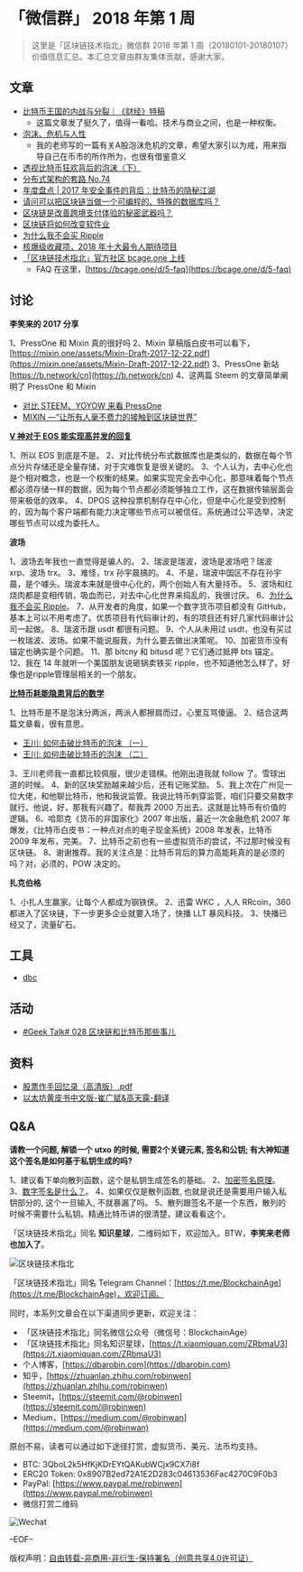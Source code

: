 # 「微信群」 2018 年第 1 周

> 这里是「区块链技术指北」微信群 2018 年第 1 周（20180101-20180107）价值信息汇总。本汇总文章由群友集体贡献，感谢大家。

## 文章

* [比特币王国的内战与分裂｜《财经》特稿](https://mp.weixin.qq.com/s/NDQjhfzZDPZ8AolnpW-QAA)
    - 这篇文章发了挺久了，值得一看哈。技术与商业之间，也是一种权衡。
* [泡沫、危机与人性](https://mp.weixin.qq.com/s/F7NX4wSKvDZ4DjwnM0gTwQ)
    - 我的老师写的一篇有关A股泡沫危机的文章，希望大家引以为戒，用来指导自己在币市的所作所为，也很有借鉴意义
* [透视比特币狂欢背后的泡沫（下）](https://mp.weixin.qq.com/s/MLmfQpoLNctD_nvavMf9Tw)
* [分布式架构的套路 No.74](https://mp.weixin.qq.com/s/vJJWpIZ-bTzVl9E3wPLlEw)
* [年度盘点 | 2017 年安全事件的背后：比特币的隐秘江湖](http://www.freebuf.com/news/158454.html)
* [请问可以把区块链当做一个可编程的、特殊的数据库吗？](https://www.bitask.org/question/541)
* [区块链是改善跨境支付体验的秘密武器吗？](http://mp.weixin.qq.com/s/Jp9ZnnSEUHk16y95yHg0Pg)
* [区块链将如何改变软件业](http://blog.eosdata.io/index.php/2017/12/28/qu-kuai-lian-jiang-ru-he-gai-bian-ruan-jian-ye/)
* [为什么我不会买 Ripple](http://mp.weixin.qq.com/s/QNIAl4cIa2XkITwg_bXt-A)
* [核爆级收藏项，2018 年十大最令人期待项目](https://mp.weixin.qq.com/s/fe0JJ3a92b5Jvd1S1ergTA)
* [「区块链技术指北」官方社区 bcage.one 上线](https://mp.weixin.qq.com/s/OUW4K5C4C1IN0Pld5UScdw)
    - FAQ 在这里，[https://bcage.one/d/5-faq](https://bcage.one/d/5-faq)

## 讨论

**李笑来的 2017 分享**

1、PressOne 和 Mixin 真的很好吗
2、Mixin 草稿版白皮书可以看下，[https://mixin.one/assets/Mixin-Draft-2017-12-22.pdf](https://mixin.one/assets/Mixin-Draft-2017-12-22.pdf)
3、PressOne 新站 [https://b.network/cn](https://b.network/cn)
4、这两篇 Steem 的文章简单阐明了 PressOne 和 Mixin

* [对比 STEEM、YOYOW 来看 PressOne](https://steemit.com/cn/@yellowbird/steem-yoyow-pressone)
* [MIXIN —“让所有人毫不费力的接触到区块链世界”](https://steemit.com/cn/@yanqingmu/mixin)

**[V 神对于 EOS 能实现高并发的回复](http://blog.eosdata.io/index.php/2017/07/30/v-shen-dui-yueos-neng-shi-xian-gao-bing-fa-de-hui/)**

1、所以 EOS 到底是不是。
2、对比传统分布式数据库也是类似的，数据在每个节点分片存储还是全量存储，对于灾难恢复是很关键的。
3、个人认为，去中心化也是个相对概念，也是一个权衡的结果。如果实现完全去中心化，那意味着每个节点都必须存储一样的数据，因为每个节点都必须能够独立工作，这在数据传输层面会带来极低的效率。
4、DPOS 这种投票机制存在中心化，但是中心化是受到控制的，因为每个客户端都有能力决定哪些节点可以被信任。系统通过公平选举，决定哪些节点可以成为委托人。

**波场**

1、波场去年我也一直觉得是骗人的。
2、瑞波是瑞波，波场是波场吧？瑞波 xrp、波场 trx。
3、难怪，trx 孙宇晨搞的。
4、不是，瑞波中国区不存在孙宇晨，是个噱头。瑞波本来就是很中心化的，两个创始人有大量持币。
5、波场和红烧肉都是变相传销，吸血而已，对去中心化世界来捣乱的，我很讨厌。
6、[为什么我不会买 Ripple](http://mp.weixin.qq.com/s/QNIAl4cIa2XkITwg_bXt-A)。
7、从开发者的角度，如果一个数字货币项目都没有 GitHub，基本上可以不用考虑了。优质项目有代码审计的，有的项目还有好几家代码审计公司一起做。
8、瑞波币跟 usdt 都很有问题。
9、个人从未用过 usdt，也没有买过一枚瑞波、波场。如果不能说服我，为什么要去做出决策呢。
10、加密货币没有锚定也确实是个问题。
11、那 bitcny 和 bitusd 呢？它们通过抵押 bts 锚定。
12、我在 14 年就听一个美国朋友说砸锅卖铁买 ripple，也不知道他怎么样了。好像也是ripple管理层相关的一个朋友。

**[比特币耗能隐患背后的数学](http://mp.weixin.qq.com/s/Kabmi7gq9AqheuSFrMGSYw)**

1、比特币是不是泡沫分两派，两派人都擦肩而过，心里互骂傻逼。
2、结合这两篇文章看，很有意思。

* [王川: 如何击破比特币的泡沫 （一）](https://mp.weixin.qq.com/s/3ShpOgz6eDwdc69oPiugew)
* [王川: 如何击破比特币的泡沫 （二）](https://mp.weixin.qq.com/s/hTU5VhcwooTMwYVcET4ctw)

3、王川老师我一直都比较佩服，很少走错棋。他刚出道我就 follow 了。雪球出道的时候。
4、新的区块奖励越来越少后，还有记账奖励。
5、我上次在广州见一位大佬，和他聊比特币，他和我说监管。我说比特币刺穿监管，咱们只要交易数字就行。他说，好，那我有兴趣了。帮我弄 2000 万出去。这就是比特币有价值的逻辑。
6、哈耶克《货币的非国家化》2007 年出版，最近一次金融危机 2007 年爆发，《比特币白皮书：一种点对点的电子现金系统》2008 年发表，比特币 2009 年发布，完美。
7、比特币之前也有一些虚拟货币的尝试，不过那时候没有区块链。
8、谢谢推荐。我的关注点是：比特币背后的算力高能耗真的是必须的吗？对，必须的，POW 决定的。

**扎克伯格**

1、小扎人生赢家。让每个人都成为钢铁侠。
2、迅雷 WKC ，人人 RRcoin，360 都进入了区块链，下一步更多企业就要入场了，快播 LLT 暴风科技。
3、快播已经又了，流量矿石。

## 工具

* [dbc](https://github.com/halfss/dbc)

## 活动

* [#Geek Talk# 028 区块链和比特币那些事儿](https://mp.weixin.qq.com/s/UkZU2soEGvQMW7adiGm4RQ)

## 资料

* [股票作手回忆录（高清版）.pdf](https://git.io/vNkCX)
* [以太坊黄皮书中文版-崔广斌&高天露-翻译](https://git.io/vNkC1)

## Q&A

**请教一个问题,  解锁一个 utxo 的时候, 需要2个关键元素, 签名和公钥; 有大神知道这个签名是如何基于私钥生成的吗?**

1、建议看下单向散列函数，这个是私钥生成签名的基础。
2、[加密签名原理](http://blog.psjay.com/posts/sign-method-and-principle/)。
3、[数字签名是什么？](http://www.ruanyifeng.com/blog/2011/08/what_is_a_digital_signature.html)。
4、如果仅仅是散列函数, 也就是说还是需要用户输入私钥部分的, 这个一旦输入, 不就暴漏了吗。
5、散列跟签名不是一个东西，散列的时候不需要什么私钥。精通比特币讲的很清楚，建议看看这个。

「区块链技术指北」同名 **知识星球**，二维码如下，欢迎加入。BTW，**李笑来老师也加入了**。

![区块链技术指北](https://i.imgur.com/pQxlDqF.jpg)

「区块链技术指北」同名 Telegram Channel：[https://t.me/BlockchainAge](https://t.me/BlockchainAge)，欢迎订阅。

同时，本系列文章会在以下渠道同步更新，欢迎关注：

* 「区块链技术指北」同名微信公众号（微信号：BlockchainAge）
* 「区块链技术指北」同名知识星球，[https://t.xiaomiquan.com/ZRbmaU3](https://t.xiaomiquan.com/ZRbmaU3)
* 个人博客，[https://dbarobin.com](https://dbarobin.com)
* 知乎，[https://zhuanlan.zhihu.com/robinwen](https://zhuanlan.zhihu.com/robinwen)
* Steemit，[https://steemit.com/@robinwen](https://steemit.com/@robinwen)
* Medium，[https://medium.com/@robinwan](https://medium.com/@robinwan)

原创不易，读者可以通过如下途径打赏，虚拟货币、美元、法币均支持。

* BTC: 3QboL2k5HfKjKDrEYtQAKubWCjx9CX7i8f
* ERC20 Token: 0x8907B2ed72A1E2D283c04613536Fac4270C9F0b3
* PayPal: [https://www.paypal.me/robinwen](https://www.paypal.me/robinwen)
* 微信打赏二维码

![Wechat](https://i.imgur.com/SzoNl5b.jpg)

–EOF–

版权声明：[自由转载-非商用-非衍生-保持署名（创意共享4.0许可证）](http://creativecommons.org/licenses/by-nc-nd/4.0/deed.zh)